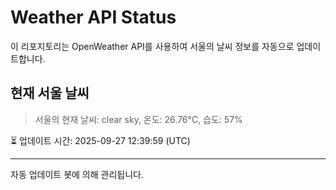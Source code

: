 
# Weather API Status

이 리포지토리는 OpenWeather API를 사용하여 서울의 날씨 정보를 자동으로 업데이트합니다.

## 현재 서울 날씨
> 서울의 현재 날씨: clear sky, 온도: 26.76°C, 습도: 57%

⏳ 업데이트 시간: 2025-09-27 12:39:59 (UTC)

---
자동 업데이트 봇에 의해 관리됩니다.
